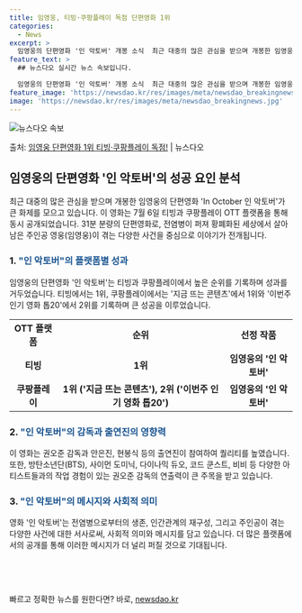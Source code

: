 ```yaml
---
title: 임영웅, 티빙·쿠팡플레이 독점 단편영화 1위
categories:
  - News
excerpt: >
  임영웅의 단편영화 '인 악토버' 개봉 소식  최근 대중의 많은 관심을 받으며 개봉한 임영웅의 단편영화 'In…
feature_text: >
  ## 뉴스다오 실시간 뉴스 속보입니다.

  임영웅의 단편영화 '인 악토버' 개봉 소식  최근 대중의 많은 관심을 받으며 개봉한 임영웅의 단편영화 'In…
feature_image: 'https://newsdao.kr/res/images/meta/newsdao_breakingnews.jpg'
image: 'https://newsdao.kr/res/images/meta/newsdao_breakingnews.jpg'
---
```


![뉴스다오 속보](https://newsdao.kr/res/images/meta/newsdao_breakingnews.jpg)

<p>출처: <a href="https://newsdao.kr/4660" rel="dofollow">임영웅 단편영화 1위 티빙·쿠팡플레이 독점!</a> | 뉴스다오</p>

<h2 data-ke-size="size26">임영웅의 단편영화 '인 악토버'의 성공 요인 분석</h2>
<p data-ke-size="size16">최근 대중의 많은 관심을 받으며 개봉한 임영웅의 단편영화 'In October 인 악토버'가 큰 화제를 모으고 있습니다. 이 영화는 7월 6일 티빙과 쿠팡플레이 OTT 플랫폼을 통해 동시 공개되었습니다. 31분 분량의 단편영화로, 전염병이 퍼져 황폐화된 세상에서 살아남은 주인공 영웅(임영웅)이 겪는 다양한 사건을 중심으로 이야기가 전개됩니다.</p>

<h3>1. <span style="color: #1a5490;">"인 악토버"의 플랫폼별 성과</span></h3>
<p data-ke-size="size16">임영웅의 단편영화 '인 악토버'는 티빙과 쿠팡플레이에서 높은 순위를 기록하며 성과를 거두었습니다. 티빙에서는 1위, 쿠팡플레이에서는 '지금 뜨는 콘텐츠'에서 1위와 '이번주 인기 영화 톱20'에서 2위를 기록하며 큰 성공을 이루었습니다.</p>

<table>
  <tr>
    <td style="text-align: center; height: 17px;"><b>OTT 플랫폼</b></td>
    <td style="text-align: center; height: 17px;"><b>순위</b></td>
    <td style="text-align: center; height: 17px;"><b>선정 작품</b></td>
  </tr>
  <tr>
    <td style="text-align: center; height: 17px;"><b>티빙</b></td>
    <td style="text-align: center; height: 17px;"><b>1위</b></td>
    <td style="text-align: center; height: 17px;"><b>임영웅의 '인 악토버'</b></td>
  </tr>
  <tr>
    <td style="text-align: center; height: 17px;"><b>쿠팡플레이</b></td>
    <td style="text-align: center; height: 17px;"><b>1위 ('지금 뜨는 콘텐츠'), 2위 ('이번주 인기 영화 톱20')</b></td>
    <td style="text-align: center; height: 17px;"><b>임영웅의 '인 악토버'</b></td>
  </tr>
</table>

<h3>2. <span style="color: #1a5490;">"인 악토버"의 감독과 출연진의 영향력</span></h3>
<p data-ke-size="size16">이 영화는 권오준 감독과 안은진, 현봉식 등의 출연진이 참여하여 퀄리티를 높였습니다. 또한, 방탄소년단(BTS), 사이먼 도미닉, 다이나믹 듀오, 코드 쿤스트, 비비 등 다양한 아티스트들과의 작업 경험이 있는 권오준 감독의 연출력이 큰 주목을 받고 있습니다.</p>

<h3>3. <span style="color: #1a5490;">"인 악토버"의 메시지와 사회적 의미</span></h3>
<p data-ke-size="size16">영화 '인 악토버'는 전염병으로부터의 생존, 인간관계의 재구성, 그리고 주인공이 겪는 다양한 사건에 대한 서사로써, 사회적 의미와 메시지를 담고 있습니다. 더 많은 플랫폼에서의 공개를 통해 이러한 메시지가 더 널리 퍼질 것으로 기대됩니다.</p>
<p data-ke-size="size16">&nbsp;</p>
<p data-ke-size="size16">&nbsp;</p> 

빠르고 정확한 뉴스를 원한다면? 바로, <a href="https://newsdao.kr" rel="dofollow">newsdao.kr</a>


